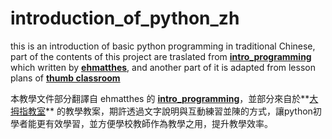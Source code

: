# introduction_of_python_zh
this is an introduction of basic python programming in traditional Chinese, part of the contents of this project are traslated from **[intro_programming](https://github.com/ehmatthes/intro_programming)** which written by **[ehmatthes](https://github.com/ehmatthes)**, and another part of it is adapted from lesson plans of **[thumb classroom](http://www.thumb.com.tw/)**


本教學文件部分翻譯自 ehmatthes 的 **[intro_programming](https://github.com/ehmatthes/intro_programming)**，並部分來自於**[大拇指教室](http://www.thumb.com.tw/)** 的教學教案，期許透過文字說明與互動練習並陳的方式，讓python初學者能更有效學習，並方便學校教師作為教學之用，提升教學效率。
